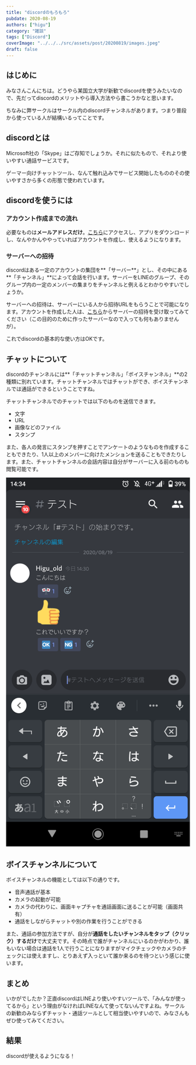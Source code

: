 ```yaml
---
title: "discordのもろもろ"
pubdate: 2020-08-19
authors: ["higu"]
category: "雑談"
tags: ["Discord"]
coverImage: "../../../src/assets/post/20200819/images.jpeg"
draft: false
---
```


## はじめに

みなさんこんにちは。どうやら某国立大学が新歓でdiscordを使うみたいなので、先だってdiscordのメリットやら導入方法やら書こうかなと思います。

ちなみに弊サークルはサークル内のdiscordチャンネルがあります。つまり普段から使っている人が結構いるってことです。

## discordとは

Microsoft社の「Skype」はご存知でしょうか。それに似たもので、それより使いやすい通話サービスです。

ゲーマー向けチャットツール、なんて触れ込みでサービス開始したもののその使いやすさから多くの形態で使われています。

## discordを使うには

### アカウント作成までの流れ

必要なものは**メールアドレスだけ**。[こちら](https://discord.com/)にアクセスし、アプリをダウンロードし、なんやかんややっていればアカウントを作成し、使えるようになります。

### サーバーへの招待

discordはある一定のアカウントの集団を**「サーバー**」とし、その中にある**「チャンネル」**によって会話を行います。サーバーをLINEのグループ、そのグループ内の一定のメンバーの集まりをチャンネルと例えるとわかりやすいでしょうか。

サーバーへの招待は、サーバーにいる人から招待URLをもらうことで可能になります。アカウントを作成した人は、[こちら](https://discord.gg/tmrYZhAEMe)からサーバーの招待を受け取ってみてください（この目的のために作ったサーバーなので入っても何もありませんが）。

これでdiscordの基本的な使い方はOKです。

## チャットについて

discordのチャンネルには**「チャットチャンネル」「ボイスチャンネル」**の2種類に別れています。チャットチャンネルではチャットができ、ボイスチャンネルでは通話ができるということですね。

チャットチャンネルでのチャットでは以下のものを送信できます。

- 文字
- URL
- 画像などのファイル
- スタンプ

また、各人の発言にスタンプを押すことでアンケートのようなものを作成することもできたり、1人以上のメンバーに向けたメンションを送ることもできたりします。また、チャットチャンネルの会話内容は自分がサーバーに入る前のものも閲覧可能です。

![](../../assets/post/20200819/screenshot_20200819-1434111160696572144165049.png)

## ボイスチャンネルについて

ボイスチャンネルの機能としては以下の通りです。

- 音声通話が基本
- カメラの起動が可能
- カメラの代わりに、画面キャプチャを通話画面に送ることが可能（画面共有）
- 通話をしながらチャットや別の作業を行うことができる

また、通話の参加方法ですが、自分が**通話をしたいチャンネルをタップ（クリック）するだけ**で大丈夫です。その時点で誰がチャンネルにいるのかがわかり、誰もいない場合は通話を1人で行うことになりますがマイクチェックやカメラのチェックには使えますし、とりあえず入っといて誰か来るのを待つという感じに使います。

## まとめ

いかがでしたか？正直discordはLINEより使いやすいツールで、「みんなが使ってるから」という理由がなければLINEなんて使ってないんですよね。サークルの新歓のみならずチャット・通話ツールとして相当使いやすいので、みなさんもぜひ使ってみてください。

## 結果

discordが使えるようになる！
